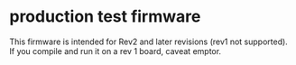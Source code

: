 # production test firmware
This firmware is intended for Rev2 and later revisions (rev1 not supported).
If you compile and run it on a rev 1 board, caveat emptor.